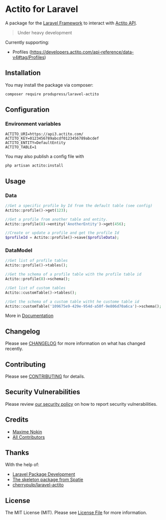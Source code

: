 
# Actito for Laravel

A package for the [Laravel Framework](https://laravel.com/) to interact with [Actito API](https://developers.actito.com/api-reference/menu).

> Under heavy development


Currently supporting:
- Profiles (https://developers.actito.com/api-reference/data-v4#tag/Profiles)


## Installation

You may install the package via composer:

```bash
composer require produpress/laravel-actito
```


## Configuration

### Environment variables

```
ACTITO_URI=https://api3.actito.com/
ACTITO_KEY=0123456789abcdf0123456789abcdef
ACTITO_ENTITY=DefaultEntity
ACTITO_TABLE=1
```

You may also publish a config file with

```bash
php artisan actito:install
```

## Usage

### Data
```php
//Get a specific profile by Id from the default table (see config)
Actito::profile()->get(123);

//Get a profile from another table and entity.
Actito::profile(8)->entity('AnotherEntity')->get(456);

//Create or update a profile and get the profile Id
$profileId = Actito::profile()->save($profileData);
```

### DataModel
```php
//Get list of profile tables
Actito::profile()->tables();

//Get the schema of a profile table with the profile table id
Actito::profile(8)->schema();

//Get list of custom tables
Actito::customTable()->tables();

//Get the schema of a custom table witht he custome table id
Actito::customTable('109675e9-429e-954d-a50f-9e806d70a6ca')->schema();
```

More in [Documentation](doc/)

## Changelog

Please see [CHANGELOG](CHANGELOG.md) for more information on what has changed recently.

## Contributing

Please see [CONTRIBUTING](https://github.com/spatie/.github/blob/main/CONTRIBUTING.md) for details.

## Security Vulnerabilities

Please review [our security policy](../../security/policy) on how to report security vulnerabilities.

## Credits

- [Maxime Nokin](https://github.com/mnokin)
- [All Contributors](../../contributors)

## Thanks

With the help of:

- [Laravel Package Development](https://laravelpackage.com/)
- [The skeleton package from Spatie](https://github.com/spatie/package-skeleton-laravel)
- [cherrypulp/laravel-actito](https://gitlab.com/cherrypulp/libraries/laravel-actito)


## License

The MIT License (MIT). Please see [License File](LICENSE.md) for more information.
